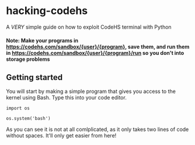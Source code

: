 # hacking-codehs
A *VERY* simple guide on how to exploit CodeHS terminal with Python 

#### Note: Make your programs in https://codehs.com/sandbox/{user}/{program}, save them, and run them in https://codehs.com/sandbox/{user}/{program}/run so you don't into storage problems

## Getting started
You will start by making a simple program that gives you access to the kernel using Bash. Type this into your code editor.

```
import os

os.system('bash')
```

As you can see it is not at all comlplicated, as it only takes two lines of code without spaces. It'll only get easier from here!
